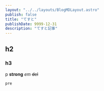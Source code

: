 ```yaml
---
layout: "../../layouts/BlogMDLayout.astro"
publish: false
title: "てすと"
publishDate: 9999-12-31
description: "てすと記事"
---
```


## h2

### h3

p **strong** *em* ~~del~~

```
pre
```